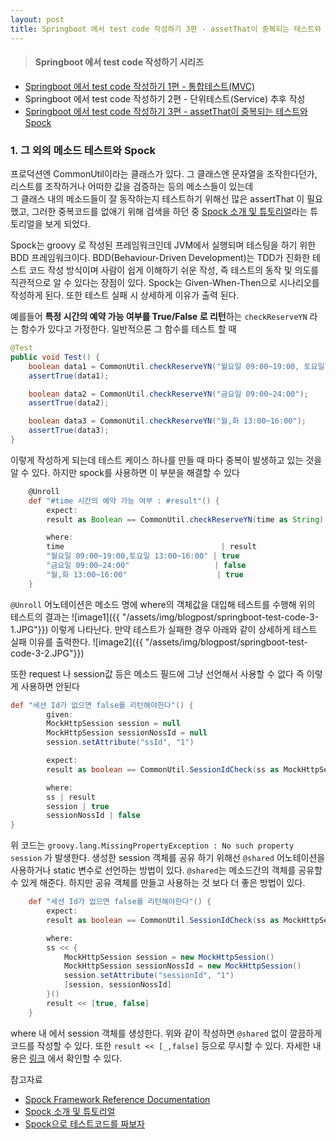 ```yaml
---
layout: post
title: Springboot 에서 test code 작성하기 3편 - assetThat이 중복되는 테스트와 Spock
---
```


>#### Springboot 에서 test code 작성하기 시리즈
* [Springboot 에서 test code 작성하기 1편 - 통합테스트(MVC)]()
* Springboot 에서 test code 작성하기 2편 - 단위테스트(Service) 추후 작성
* [Springboot 에서 test code 작성하기 3편 - assetThat이 중복되는 테스트와 Spock]()

### 1. 그 외의 메소드 테스트와 Spock
프로덕션엔 CommonUtil이라는 클래스가 있다. 그 클래스엔 문자열을 조작한다던가, 리스트를 조작하거나 어떠한 값을 검증하는 등의 메소스들이 있는데  
그 클래스 내의 메소드들이 잘 동작하는지 테스트하기 위해선 많은 assertThat 이 필요했고, 그러한 중복코드를 없애기 위해 검색을 하던 중  [Spock 소개 및 튜토리얼](https://jojoldu.tistory.com/228)라는 튜토리얼을 보게 되었다.

Spock는 groovy 로 작성된 프레임워크인데 JVM에서 실행되며 테스팅을 하기 위한 BDD 프레임워크이다.
BDD(Behaviour-Driven Development)는 TDD가 진화한 테스트 코드 작성 방식이며
사람이 쉽게 이해하기 쉬운 작성, 즉 테스트의 동작 및 의도를 직관적으로 알 수 있다는 장점이 있다.
Spock는 Given-When-Then으로 시나리오를 작성하게 된다.
또한 테스트 실패 시 상세하게 이유가 출력 된다.

예를들어 **특정 시간의 예약 가능 여부를 True/False 로 리턴**하는 `checkReserveYN` 라는 함수가 있다고 가정한다.
일반적으론 그 함수를 테스트 할 때
~~~java
@Test
public void Test() {
    boolean data1 = CommonUtil.checkReserveYN("월요일 09:00~19:00, 토요일 13:00~16:00");
    assertTrue(data1);

    boolean data2 = CommonUtil.checkReserveYN("금요일 09:00~24:00");
    assertTrue(data2);

    boolean data3 = CommonUtil.checkReserveYN("월,화 13:00~16:00");
    assertTrue(data3);
}
~~~
이렇게 작성하게 되는데 테스트 케이스 하나를 만들 때 마다 중복이 발생하고 있는 것을 알 수 있다.
하지만 spock를 사용하면 이 부분을 해결할 수 있다

~~~groovy
    @Unroll
    def "#time 시간의 예약 가능 여부 : #result"() {
        expect:
        result as Boolean == CommonUtil.checkReserveYN(time as String)

        where:
        time                                   | result
        "월요일 09:00~19:00,토요일 13:00~16:00" | true
        "금요일 09:00~24:00"                   | false
        "월,화 13:00~16:00"                    | true
    }
~~~
`@Unroll` 어노테이션은 메소드 명에 where의 객체값을 대입해 테스트를 수행해 위의 테스트의 결과는
![image1]({{ "/assets/img/blogpost/springboot-test-code-3-1.JPG"}})
이렇게 나타난다.
만약 테스트가 실패한 경우 아래와 같이 상세하게 테스트 실패 이유를 출력한다.
![image2]({{ "/assets/img/blogpost/springboot-test-code-3-2.JPG"}})

또한 request 나 session값 등은 메소드 필드에 그냥 선언해서 사용할 수 없다
즉 이렇게 사용하면 안된다
~~~groovy
def "세션 Id가 없으면 false를 리턴해야한다"() {
        given:
        MockHttpSession session = null
        MockHttpSession sessionNossId = null
        session.setAttribute("ssId", "1")

        expect:
        result as boolean == CommonUtil.SessionIdCheck(ss as MockHttpSession)

        where:
        ss | result
        session | true
        sessionNossId | false
}

~~~
위 코드는 `groovy.lang.MissingPropertyException : No such property session` 가 발생한다.
생성한 session 객체를 공유 하기 위해선 `@shared` 어노테이션을 사용하거나 static 변수로 선언하는 방법이 있다.
`@shared`는 메소드간의 객체를 공유할 수 있게 해준다. 하지만 공유 객체를 만들고 사용하는 것 보다 더 좋은 방법이 있다. 

~~~groovy
    def "세션 Id가 없으면 false를 리턴해야한다"() {
        expect:
        result as boolean == CommonUtil.SessionIdCheck(ss as MockHttpSession)

        where:
        ss << {
            MockHttpSession session = new MockHttpSession()
            MockHttpSession sessionNossId = new MockHttpSession()
            session.setAttribute("sessionId", "1")
            [session, sessionNossId]
        }()
        result << [true, false]
    }
~~~
where 내 에서 session 객체를 생성한다. 
위와 같이 작성하면 `@shared` 없이 깔끔하게 코드를 작성할 수 있다.
또한 `result << [_,false]` 등으로 무시할 수 있다.
자세한 내용은 [링크](https://www.pluralsight.com/guides/introduction-to-testing-with-bdd-and-the-spock-framework) 에서 확인할 수 있다.


참고자료
* [Spock Framework Reference Documentation](http://spockframework.org/spock/docs/1.0/spock_primer.html)
* [Spock 소개 및 튜토리얼](https://jojoldu.tistory.com/228) 
* [Spock으로 테스트코드를 짜보자](http://woowabros.github.io/study/2018/03/01/spock-test.html) 